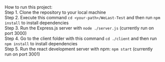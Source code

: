 How to run this project: <br/>
Step 1. Clone the repository to your local machine <br/>
Step 2. Execute this command ```cd <your-path>/WeLast-Test``` and then run ```npm install``` to install dependencies <br/>
Step 3. Run the Express.js server with ```node ./server.js``` (currently run on port 3000)<br/>
Step 4. Go to the client folder with this command ```cd ./client``` and then run ```npm install``` to install dependencies <br/>
Step 5. Run the react development server with npm: ```npm start``` (currently run on port 3001)
